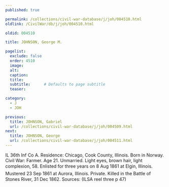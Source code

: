 ```yaml
---
published: true

permalink: /collections/civil-war-database/j/joh/004510.html
oldlink: /CivilWar/db/j/joh/004510.html

oldid: 004510

title: JOHNSON, George M.

pagelist:
  exclude: false
  order: 4510
  image: 
  alt:
  caption:
  title:
  subtitle:      # Defaults to page subtitle
  teaser:

category: 
  - J 
  - JOH

previous:
  title: JOHNSON, Gabriel
  url: /collections/civil-war-database/j/joh/004509.html  
next:
  title: JOHNSON, George
  url: /collections/civil-war-database/j/joh/004511.html   
---
```

IL 36th Inf Co A. Residence: Chicago, Cook County, Illinois. Born in Norway. Civil War: Farmer. Age 21. Unmarried. Light eyes, brown hair, light complexion, 5&#146;8&#148;. Enlisted for three years on 8 Aug 1861 at Elgin, Illinois. Mustered 23 Sep 1861 at Aurora, Illinois. Private. Killed in the Battle of Stone&#146;s River, 31 Dec 1862. Sources: (ILSA reel three p 47)